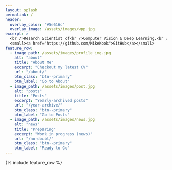 ```yaml
---
layout: splash
permalink: /
header:
  overlay_color: "#5e616c"
  overlay_image: /assets/images/wpp.jpg
excerpt: >
  <br />Resarch Scientist of<br />Computer Vision & Deep Learning.<br />
  <small><a href="https://github.com/MikeKook">GitHub</a></small>
feature_row:
  - image_path: /assets/images/profile_img.jpg
    alt: "about"
    title: "About Me"
    excerpt: "Checkout my latest CV"
    url: "/about/"
    btn_class: "btn--primary"
    btn_label: "Go to About"
  - image_path: /assets/images/post.jpg
    alt: "posts"
    title: "Posts"
    excerpt: "Yearly-archived posts"
    url: "/year-archive/"
    btn_class: "btn--primary"
    btn_label: "Go to Posts"
  - image_path: /assets/images/news.jpg
    alt: "news"
    title: "Preparing"
    excerpt: "Work in progress (news)"
    url: "/no-doubt/"
    btn_class: "btn--primary"
    btn_label: "Ready to Go"      
---
```


{% include feature_row %}
